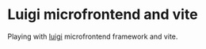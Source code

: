 # Luigi microfrontend and vite

Playing with [luigi](https://luigi-project.io/) microfrontend framework and vite.
